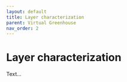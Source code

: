 ```yaml
---
layout: default
title: Layer characterization
parent: Virtual Greenhouse
nav_order: 2
---
```

# Layer characterization

Text...
